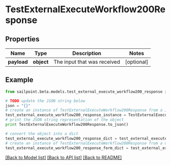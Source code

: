 # TestExternalExecuteWorkflow200Response


## Properties
Name | Type | Description | Notes
------------ | ------------- | ------------- | -------------
**payload** | **object** | The input that was received | [optional] 

## Example

```python
from sailpoint.beta.models.test_external_execute_workflow200_response import TestExternalExecuteWorkflow200Response

# TODO update the JSON string below
json = "{}"
# create an instance of TestExternalExecuteWorkflow200Response from a JSON string
test_external_execute_workflow200_response_instance = TestExternalExecuteWorkflow200Response.from_json(json)
# print the JSON string representation of the object
print TestExternalExecuteWorkflow200Response.to_json()

# convert the object into a dict
test_external_execute_workflow200_response_dict = test_external_execute_workflow200_response_instance.to_dict()
# create an instance of TestExternalExecuteWorkflow200Response from a dict
test_external_execute_workflow200_response_form_dict = test_external_execute_workflow200_response.from_dict(test_external_execute_workflow200_response_dict)
```
[[Back to Model list]](../README.md#documentation-for-models) [[Back to API list]](../README.md#documentation-for-api-endpoints) [[Back to README]](../README.md)


